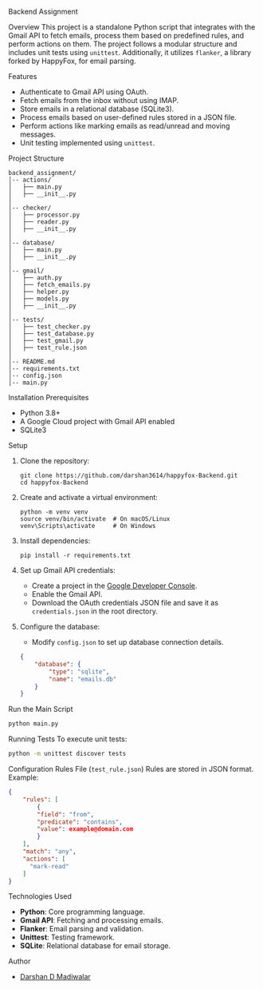 Backend Assignment

Overview
This project is a standalone Python script that integrates with the Gmail API to fetch emails, process them based on predefined rules, and perform actions on them. The project follows a modular structure and includes unit tests using `unittest`. Additionally, it utilizes `flanker`, a library forked by HappyFox, for email parsing.

Features
- Authenticate to Gmail API using OAuth.
- Fetch emails from the inbox without using IMAP.
- Store emails in a relational database (SQLite3).
- Process emails based on user-defined rules stored in a JSON file.
- Perform actions like marking emails as read/unread and moving messages.
- Unit testing implemented using `unittest`.

Project Structure
```
backend_assignment/
│-- actions/
│   ├── main.py
│   ├── __init__.py
│
│-- checker/
│   ├── processor.py
│   ├── reader.py
│   ├── __init__.py
│
│-- database/
│   ├── main.py
│   ├── __init__.py
│
│-- gmail/
│   ├── auth.py
│   ├── fetch_emails.py
│   ├── helper.py
│   ├── models.py
│   ├── __init__.py
│
│-- tests/
│   ├── test_checker.py
│   ├── test_database.py
│   ├── test_gmail.py
│   ├── test_rule.json
│
│-- README.md
│-- requirements.txt
│-- config.json
│-- main.py
```

Installation
Prerequisites
- Python 3.8+
- A Google Cloud project with Gmail API enabled
- SQLite3 

Setup
1. Clone the repository:
   ```
   git clone https://github.com/darshan3614/happyfox-Backend.git
   cd happyfox-Backend
   ```
2. Create and activate a virtual environment:
   ```
   python -m venv venv
   source venv/bin/activate  # On macOS/Linux
   venv\Scripts\activate     # On Windows
   ```
3. Install dependencies:
   ```
   pip install -r requirements.txt
   ```
4. Set up Gmail API credentials:
   - Create a project in the [Google Developer Console](https://console.cloud.google.com/).
   - Enable the Gmail API.
   - Download the OAuth credentials JSON file and save it as `credentials.json` in the root directory.

5. Configure the database:
   - Modify `config.json` to set up database connection details.
   ```json
   {
       "database": {
           "type": "sqlite",
           "name": "emails.db"
       }
   }
   ```

Run the Main Script
```bash
python main.py
```

Running Tests
To execute unit tests:
```bash
python -m unittest discover tests
```

Configuration
Rules File (`test_rule.json`)
Rules are stored in JSON format. Example:
```json
{
    "rules": [
        {
        "field": "from",
        "predicate": "contains",
        "value": example@domain.com
        }
    ],
    "match": "any",
    "actions": [
      "mark-read"
    ]
}
```

Technologies Used
- **Python**: Core programming language.
- **Gmail API**: Fetching and processing emails.
- **Flanker**: Email parsing and validation.
- **Unittest**: Testing framework.
- **SQLite**: Relational database for email storage.

Author
- [Darshan D Madiwalar](https://github.com/darshan3614)


